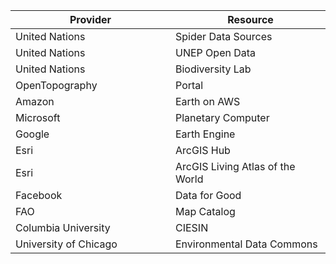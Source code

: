 

| <div style="width:240px">Provider</div> | <div style="width:240px">Resource</div> | <div style="width:120px">Link</div> |
| ------------------------------------- | ------------------------------------- | ------------------------------------- |
| United Nations                        | Spider Data Sources                   | [>>>](https://www.un-spider.org/links-and-resources/data-sources) |
| United Nations                        | UNEP Open Data                   | [>>>](https://open.unep.org/) |
| United Nations                        | Biodiversity Lab                 | [>>>](https://map.unbiodiversitylab.org/) |
| OpenTopography                        | Portal                                | [>>>](https://portal.opentopography.org/) |
| Amazon                                | Earth on AWS                          | [>>>](https://aws.amazon.com/earth/) |
| Microsoft                             | Planetary Computer                    | [>>>](https://planetarycomputer.microsoft.com/) |
| Google                                | Earth Engine                          | [>>>](https://developers.google.com/earth-engine/) |
| Esri                                  | ArcGIS Hub                            | [>>>](https://hub.arcgis.com/) |
| Esri                                  | ArcGIS Living Atlas of the World      | [>>>](https://livingatlas.arcgis.com/) |
| Facebook                              | Data for Good                         | [>>>](https://dataforgood.facebook.com/) |
| FAO                                   | Map Catalog                           | [>>>](https://data.apps.fao.org/map/catalog/) |
| Columbia University                   | CIESIN                                | [>>>](http://www.ciesin.org/sub_guide.html) |
| University of Chicago                 | Environmental Data Commons            | [>>>](https://portal.occ-data.org/) |




